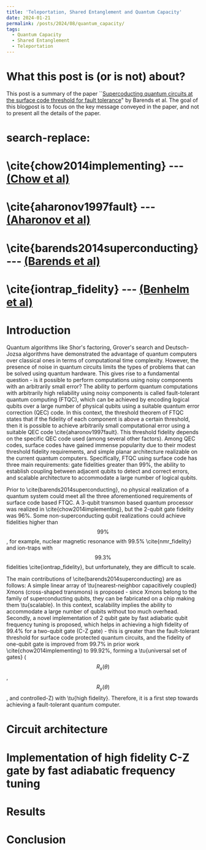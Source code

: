```yaml
---
title: 'Teleportation, Shared Entanglement and Quantum Capacity'
date: 2024-01-21
permalink: /posts/2024/08/quantum_capacity/
tags:
  - Quantum Capacity
  - Shared Entanglement
  - Teleportation
---
```


What this post is (or is not) about?
======
This post is a summary of the paper ``[Supercoducting quantum circuits at the surface code threshold for fault tolerance](https://www.nature.com/articles/nature13171)" by Barends et al. The goal of this blogpost is to focus on the key message conveyed in the paper, and not to present all the details of the paper.

# search-replace:
# \cite{chow2014implementing} --- [(Chow et al)](https://www.nature.com/articles/ncomms5015) 
# \cite{aharonov1997fault} --- [(Aharonov et al)](https://dl.acm.org/doi/abs/10.1137/S0097539799359385)
# \cite{barends2014superconducting} --- [(Barends et al)](xhttps://www.nature.com/articles/nature13171) 
# \cite{iontrap_fidelity} --- [(Benhelm et al)](https://www.nature.com/articles/nphys961)

Introduction
======
Quantum algorithms like Shor's factoring, Grover's search and Deutsch-Jozsa algorithms have demonstrated the advantage of quantum computers over classical ones in terms of computational time complexity. However, the presence of noise in quantum circuits limits the types of problems that can be solved using quantum hardware. This gives rise to a fundamental question - is it possible to perform computations using noisy components with an arbitrarily small error? The ability to perform quantum computations with arbitrarily high reliability using noisy components is called fault-tolerant quantum computing (FTQC), which can be achieved by encoding logical qubits over a large number of physical qubits using a suitable quantum error correction (QEC) code. In this context, the threshold theorem of FTQC states that if the fidelity of each component is above a certain threshold, then it is possible to achieve arbitrarily small computational error using a suitable QEC code \cite{aharonov1997fault}. This threshold fidelity depends on the specific QEC code used (among several other factors). Among QEC codes, surface codes have gained immense popularity due to their modest threshold fidelity requirements, and simple planar architecture realizable on the current quantum computers. Specifically, FTQC using surface code has three main requirements: gate fidelities greater than 99\%, the ability to establish coupling between adjacent qubits to detect and correct errors, and scalable architecture to accommodate a large number of logical qubits.

Prior to \cite{barends2014superconducting}, no physical realization of a quantum system could meet all the three aforementioned requirements of surface code based FTQC. A 3-qubit transmon based quantum processor was realized in \cite{chow2014implementing}, but the 2-qubit gate fidelity was 96\%. Some non-superconducting qubit realizations could achieve fidelities higher than $$99\%$$, for example, nuclear magnetic resonance with 99.5\% \cite{nmr_fidelity} and ion-traps with $$99.3\%$$ fidelities \cite{iontrap_fidelity}, but unfortunately, they are difficult to scale.

The main contributions of \cite{barends2014superconducting} are as follows:
A simple linear array of \tu{nearest-neighbor capacitively coupled} Xmons (cross-shaped transmons) is proposed - since Xmons belong to the family of superconducting qubits, they can be fabricated on a chip making them \tu{scalable}. In this context, scalability implies the ability to accommodate a large number of qubits without too much overhead. Secondly, a novel implementation of 2 qubit gate by fast adiabatic qubit frequency tuning is proposed, which helps in achieving a high fidelity of 99.4\% for a two-qubit gate (C-Z gate) - this is greater than the fault-tolerant threshold for surface code protected quantum circuits, and the fidelity of one-qubit gate is improved from 99.7\% in prior work \cite{chow2014implementing} to 99.92\%, forming a \tu{universal set of gates} ($$R_x(\theta)$$, $$R_y(\theta)$$, and controlled-Z) with \tu{high fidelity}. Therefore, it is a first step towards achieving a fault-tolerant quantum computer.


Circuit architecture
======


Implementation of high fidelity C-Z gate by fast adiabatic frequency tuning
======


Results
======


Conclusion
======

